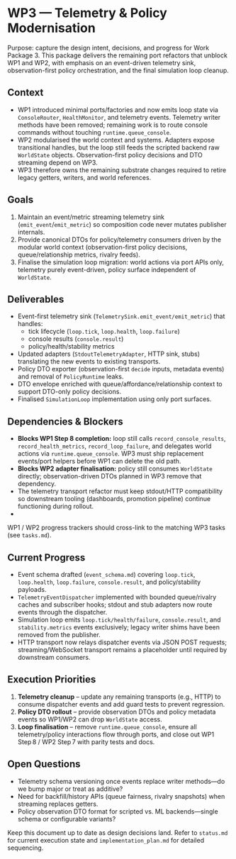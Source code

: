 # WP3 — Telemetry & Policy Modernisation

Purpose: capture the design intent, decisions, and progress for Work Package 3. This package delivers the remaining port refactors that unblock WP1 and WP2, with emphasis on an event-driven telemetry sink, observation-first policy orchestration, and the final simulation loop cleanup.

## Context

- WP1 introduced minimal ports/factories and now emits loop state via `ConsoleRouter`, `HealthMonitor`, and telemetry events. Telemetry writer methods have been removed; remaining work is to route console commands without touching `runtime.queue_console`.
- WP2 modularised the world context and systems. Adapters expose transitional handles, but the loop still feeds the scripted backend raw `WorldState` objects. Observation-first policy decisions and DTO streaming depend on WP3.
- WP3 therefore owns the remaining substrate changes required to retire legacy getters, writers, and world references.

## Goals

1. Maintain an event/metric streaming telemetry sink (`emit_event`/`emit_metric`) so composition code never mutates publisher internals.
2. Provide canonical DTOs for policy/telemetry consumers driven by the modular world context (observation-first policy decisions, queue/relationship metrics, rivalry feeds).
3. Finalise the simulation loop migration: world actions via port APIs only, telemetry purely event-driven, policy surface independent of `WorldState`.

## Deliverables

- Event-first telemetry sink (`TelemetrySink.emit_event/emit_metric`) that handles:
  - tick lifecycle (`loop.tick`, `loop.health`, `loop.failure`)
  - console results (`console.result`)
  - policy/health/stability metrics
- Updated adapters (`StdoutTelemetryAdapter`, HTTP sink, stubs) translating the new events to existing transports.
- Policy DTO exporter (observation-first `decide` inputs, metadata events) and removal of `PolicyRuntime` leaks.
- DTO envelope enriched with queue/affordance/relationship context to support DTO-only policy decisions.
- Finalised `SimulationLoop` implementation using only port surfaces.

## Dependencies & Blockers

- **Blocks WP1 Step 8 completion:** loop still calls `record_console_results`, `record_health_metrics`, `record_loop_failure`, and delegates world actions via `runtime.queue_console`. WP3 must ship replacement events/port helpers before WP1 can delete the old path.
- **Blocks WP2 adapter finalisation:** policy still consumes `WorldState` directly; observation-driven DTOs planned in WP3 remove that dependency.
- The telemetry transport refactor must keep stdout/HTTP compatibility so downstream tooling (dashboards, promotion pipeline) continue functioning during rollout.
-
WP1 / WP2 progress trackers should cross-link to the matching WP3 tasks (see `tasks.md`).

## Current Progress

- Event schema drafted (`event_schema.md`) covering `loop.tick`, `loop.health`, `loop.failure`, `console.result`, and policy/stability payloads.
- `TelemetryEventDispatcher` implemented with bounded queue/rivalry caches and subscriber hooks; stdout and stub adapters now route events through the dispatcher.
- Simulation loop emits `loop.tick/health/failure`, `console.result`, and `stability.metrics` events exclusively; legacy writer shims have been removed from the publisher.
- HTTP transport now relays dispatcher events via JSON POST requests; streaming/WebSocket transport remains a placeholder until required by downstream consumers.

## Execution Priorities

1. **Telemetry cleanup** – update any remaining transports (e.g., HTTP) to consume dispatcher events and add guard tests to prevent regression.
2. **Policy DTO rollout** – provide observation DTOs and policy metadata events so WP1/WP2 can drop `WorldState` access.
3. **Loop finalisation** – remove `runtime.queue_console`, ensure all telemetry/policy interactions flow through ports, and close out WP1 Step 8 / WP2 Step 7 with parity tests and docs.

## Open Questions

- Telemetry schema versioning once events replace writer methods—do we bump major or treat as additive?
- Need for backfill/history APIs (queue fairness, rivalry snapshots) when streaming replaces getters.
- Policy observation DTO format for scripted vs. ML backends—single schema or configurable variants?

Keep this document up to date as design decisions land. Refer to `status.md` for current execution state and `implementation_plan.md` for detailed sequencing.
